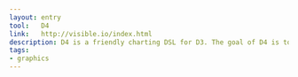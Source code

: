 ```yaml
---
layout: entry
tool:	D4
link:	http://visible.io/index.html
description: D4 is a friendly charting DSL for D3. The goal of D4 is to allow developers to quickly build data-driven charts with little knowledge of the internals of D3.
tags:
- graphics
---
```

